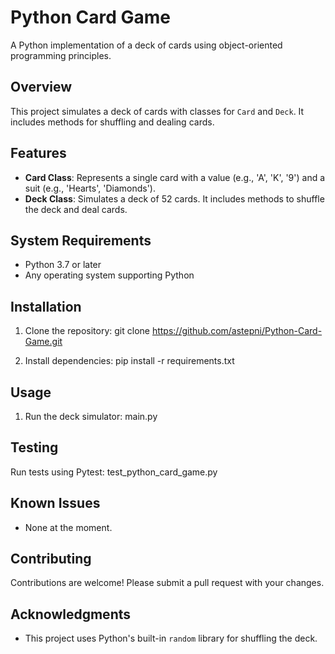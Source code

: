 # Python Card Game
A Python implementation of a deck of cards using object-oriented programming principles.

## Overview
This project simulates a deck of cards with classes for `Card` and `Deck`. It includes methods for shuffling and dealing cards.

## Features
- **Card Class**: Represents a single card with a value (e.g., 'A', 'K', '9') and a suit (e.g., 'Hearts', 'Diamonds').
- **Deck Class**: Simulates a deck of 52 cards. It includes methods to shuffle the deck and deal cards.

## System Requirements
- Python 3.7 or later
- Any operating system supporting Python

## Installation
1. Clone the repository:
git clone https://github.com/astepni/Python-Card-Game.git

2. Install dependencies:
pip install -r requirements.txt


## Usage
1. Run the deck simulator:
main.py

## Testing
Run tests using Pytest:
test_python_card_game.py

## Known Issues
- None at the moment.

## Contributing
Contributions are welcome! Please submit a pull request with your changes.

## Acknowledgments
- This project uses Python's built-in `random` library for shuffling the deck.
